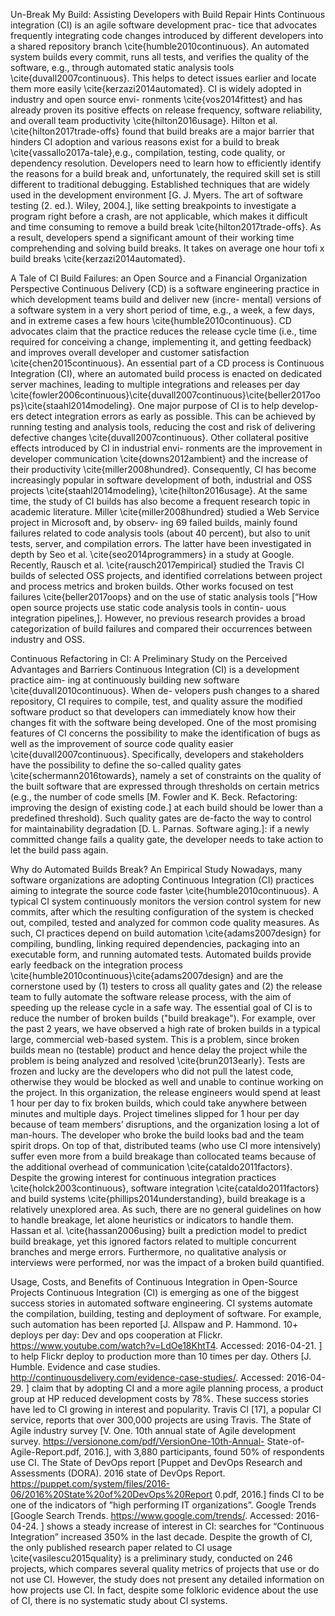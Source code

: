 Un-Break My Build: Assisting Developers with Build Repair Hints
Continuous integration (CI) is an agile software development prac- tice that advocates frequently integrating code changes introduced by different developers into a shared repository branch \cite{humble2010continuous}. An automated system builds every commit, runs all tests, and verifies the quality of the software, e.g., through automated static analysis tools \cite{duvall2007continuous}. This helps to detect issues earlier and locate them more easily \cite{kerzazi2014automated}. CI is widely adopted in industry and open source envi- ronments \cite{vos2014fittest} and has already proven its positive effects on release frequency, software reliability, and overall team productivity \cite{hilton2016usage}.
Hilton et al. \cite{hilton2017trade-offs} found that build breaks are a major barrier that hinders CI adoption and various reasons exist for a build to break \cite{vassallo2017a-tale},e.g., compilation, testing, code quality, or dependency resolution. Developers need to learn how to efficiently identify the reasons for a build break and, unfortunately, the required skill set is still different to traditional debugging. Established techniques that are widely used in the development environment [G. J. Myers. The art of software testing (2. ed.). Wiley, 2004.], like setting breakpoints to investigate a program right before a crash, are not applicable, which makes it difficult and time consuming to remove a build break \cite{hilton2017trade-offs}. As a result, developers spend a significant amount of their working time comprehending and solving build breaks. It takes on average one hour tofi x build breaks \cite{kerzazi2014automated}.


A Tale of CI Build Failures: an Open Source and a Financial Organization Perspective
Continuous Delivery (CD) is a software engineering practice in which development teams build and deliver new (incre- mental) versions of a software system in a very short period of time, e.g., a week, a few days, and in extreme cases a few hours \cite{humble2010continuous}. CD advocates claim that the practice reduces the release cycle time (i.e., time required for conceiving a change, implementing it, and getting feedback) and improves overall developer and customer satisfaction \cite{chen2015continuous}. An essential part of a CD process is Continuous Integration (CI), where an automated build process is enacted on dedicated server machines, leading to multiple integrations and releases per day \cite{fowler2006continuous}\cite{duvall2007continuous}\cite{beller2017oops}\cite{staahl2014modeling}. One major purpose of CI is to help develop- ers detect integration errors as early as possible. This can be achieved by running testing and analysis tools, reducing the cost and risk of delivering defective changes \cite{duvall2007continuous}. Other collateral positive effects introduced by CI in industrial envi- ronments are the improvement in developer communication \cite{downs2012ambient} and the increase of their productivity \cite{miller2008hundred}. Consequently, CI has become increasingly popular in software development of both, industrial and OSS projects \cite{staahl2014modeling}, \cite{hilton2016usage}.
At the same time, the study of CI builds has also become a frequent research topic in academic literature. Miller \cite{miller2008hundred} studied a Web Service project in Microsoft and, by observ- ing 69 failed builds, mainly found failures related to code
analysis tools (about 40 percent), but also to unit tests, server, and compilation errors. The latter have been investigated in depth by Seo et al. \cite{seo2014programmers} in a study at Google. Recently, Rausch et al. \cite{rausch2017empirical} studied the Travis CI builds of selected OSS projects, and identified correlations between project and process metrics and broken builds. Other works focused on test failures \cite{beller2017oops} and on the use of static analysis tools [“How open source projects use static code analysis tools in contin- uous integration pipelines,]. However, no previous research provides a broad categorization of build failures and compared their occurrences between industry and OSS.


Continuous Refactoring in CI: A Preliminary Study on the Perceived Advantages and Barriers
Continuous Integration (CI) is a development practice aim- ing at continuously building new software \cite{duvall2010continuous}. When de- velopers push changes to a shared repository, CI requires to compile, test, and quality assure the modified software product so that developers can immediately know how their changes fit with the software being developed. One of the most promising features of CI concerns the possibility to make the identification of bugs as well as the improvement of source code quality easier \cite{duvall2007continuous}. Specifically, developers and stakeholders have the possibility to define the so-called quality gates \cite{schermann2016towards}, namely a set of constraints on the quality of the built software that are expressed through thresholds on certain metrics (e.g., the number of code smells [M. Fowler and K. Beck. Refactoring: improving the design of existing code.] at each build should be lower than a predefined threshold).
Such quality gates are de-facto the way to control for maintainability degradation [D. L. Parnas. Software aging.]: if a newly committed change fails a quality gate, the developer needs to take action to let the build pass again. 


Why do Automated Builds Break? An Empirical Study
Nowadays, many software organizations are adopting Continuous Integration (CI) practices aiming to integrate the source code faster \cite{humble2010continuous}. A typical CI system continuously monitors the version control system for new commits, after which the resulting configuration of the system is checked out, compiled, tested and analyzed for common code quality measures. As such, CI practices depend on build automation \cite{adams2007design} for compiling, bundling, linking required dependencies, packaging into an executable form, and running automated tests. Automated builds provide early feedback on the integration process \cite{humble2010continuous}\cite{adams2007design} and are the cornerstone used by (1) testers to cross all quality gates and (2) the release team to fully automate the software release process, with the aim of speeding up the release cycle in a safe way.
The essential goal of CI is to reduce the number of broken builds ("build breakage"). For example, over the past 2 years, we have observed a high rate of broken builds in a typical large, commercial web-based system. This is a problem, since broken builds mean no (testable) product and hence delay the project while the problem is being analyzed and resolved \cite{brun2013early}. Tests are frozen and lucky are the developers who did not pull the latest code, otherwise they would be blocked as well and unable to continue working on the project. In this organization, the release engineers would spend at least 1 hour per day to fix broken builds, which could take anywhere between minutes and multiple days. Project timelines slipped for 1 hour per day because of team members’ disruptions, and the organization losing a lot of man-hours. The developer who broke the build looks bad and the team spirit drops. On top of that, distributed teams (who use CI more intensively) suffer even more from a build breakage than collocated teams because of the additional overhead of communication \cite{cataldo2011factors}.
Despite the growing interest for continuous integration practices \cite{holck2003continuous}, software integration \cite{cataldo2011factors} and build systems \cite{phillips2014understanding}, build breakage is a relatively unexplored area. As such, there are no general guidelines on how to handle breakage, let alone heuristics or indicators to handle them. Hassan et al. \cite{hassan2006using} built a prediction model to predict build breakage, yet this ignored factors related to multiple concurrent branches and merge errors. Furthermore, no qualitative analysis or interviews were performed, nor was the impact of a broken build quantified.

Usage, Costs, and Benefits of Continuous Integration in Open-Source Projects
Continuous Integration (CI) is emerging as one of the biggest success stories in automated software engineering. CI systems automate the compilation, building, testing and deployment of software. For example, such automation has been reported [J. Allspaw and P. Hammond. 10+ deploys per day:
Dev and ops cooperation at Flickr. https://www.youtube.com/watch?v=LdOe18KhtT4. Accessed: 2016-04-21.
] to help Flickr deploy to production more than 10 times per day. Others [J. Humble. Evidence and case studies. http://continuousdelivery.com/evidence-case-studies/. Accessed: 2016-04-29.
] claim that by adopting CI and a more agile planning process, a product group at HP reduced development costs by 78%.
These success stories have led to CI growing in interest and popularity. Travis CI [17], a popular CI service, reports that over 300,000 projects are using Travis. The State of Agile industry survey [V. One. 10th annual state of Agile development survey. https://versionone.com/pdf/VersionOne-10th-Annual- State-of-Agile-Report.pdf, 2016.], with 3,880 participants, found 50\% of respondents use CI. The State of DevOps report [Puppet and DevOps Research and Assessments (DORA). 2016 state of DevOps Report. https://puppet.com/system/files/2016-06/2016%20State%20of%20DevOps%20Report 0.pdf, 2016.]
finds CI to be one of the indicators of ”high performing IT organizations”. Google Trends [Google Search Trends.
https://www.google.com/trends/. Accessed:
2016-04-24.
] shows a steady increase of interest in CI: searches for “Continuous Integration” increased 350% in the last decade.
Despite the growth of CI, the only published research paper related to CI usage \cite{vasilescu2015quality} is a preliminary study, conducted on 246 projects, which compares several quality metrics of projects that use or do not use CI. However, the study does not present any detailed information on how projects use CI. In fact, despite some folkloric evidence about the use of CI, there is no systematic study about CI systems.
